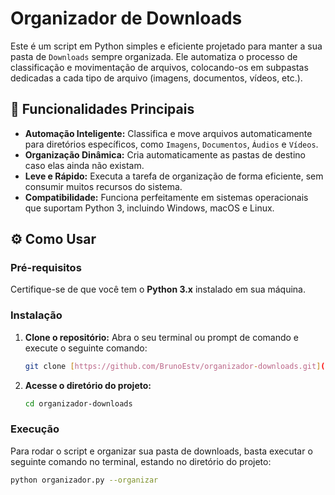 # Organizador de Downloads

Este é um script em Python simples e eficiente projetado para manter a sua pasta de `Downloads` sempre organizada. Ele automatiza o processo de classificação e movimentação de arquivos, colocando-os em subpastas dedicadas a cada tipo de arquivo (imagens, documentos, vídeos, etc.).

## 🚀 Funcionalidades Principais

* **Automação Inteligente:** Classifica e move arquivos automaticamente para diretórios específicos, como `Imagens`, `Documentos`, `Áudios` e `Vídeos`.
* **Organização Dinâmica:** Cria automaticamente as pastas de destino caso elas ainda não existam.
* **Leve e Rápido:** Executa a tarefa de organização de forma eficiente, sem consumir muitos recursos do sistema.
* **Compatibilidade:** Funciona perfeitamente em sistemas operacionais que suportam Python 3, incluindo Windows, macOS e Linux.

## ⚙️ Como Usar

### Pré-requisitos

Certifique-se de que você tem o **Python 3.x** instalado em sua máquina.

### Instalação

1.  **Clone o repositório:**
    Abra o seu terminal ou prompt de comando e execute o seguinte comando:

    ```bash
    git clone [https://github.com/BrunoEstv/organizador-downloads.git](https://github.com/BrunoEstv/organizador-downloads.git)
    ```

2.  **Acesse o diretório do projeto:**

    ```bash
    cd organizador-downloads
    ```

### Execução

Para rodar o script e organizar sua pasta de downloads, basta executar o seguinte comando no terminal, estando no diretório do projeto:

```bash
python organizador.py --organizar
